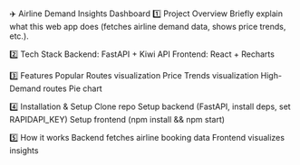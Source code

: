 ✈️ Airline Demand Insights Dashboard
1️⃣ Project Overview
Briefly explain what this web app does (fetches airline demand data, shows price trends, etc.).

2️⃣ Tech Stack
Backend: FastAPI + Kiwi API
Frontend: React + Recharts


3️⃣ Features
Popular Routes visualization
Price Trends visualization
High-Demand routes Pie chart

4️⃣ Installation & Setup
Clone repo
Setup backend (FastAPI, install deps, set RAPIDAPI_KEY)
Setup frontend (npm install && npm start)

5️⃣ How it works
Backend fetches airline booking data
Frontend visualizes insights
